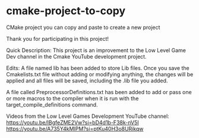 # cmake-project-to-copy
CMake project you can copy and paste to create a new project

Thank you for participating in this project!

Quick Description:
This project is an improvement to the Low Level Game Dev channel in the Cmake YouTube development project.

Edits:
A file named lib has been added to store Lib files. Once you save the Cmakelists.txt file without adding or modifying anything, the changes will be applied and all files will be saved, including the .lib file you added.

A file called PreprocessorDefinitions.txt has been added to add or pass one or more macros to the compiler when it is run with the target_compile_definitions command.

Videos from the Low Level Games Development YouTube channel:
https://youtu.be/IBgfeZME2Vw?si=bD4d1b-F38k-nV5I
https://youtu.be/A735Y4kMIPM?si=ptKu40H3o8URikqw
